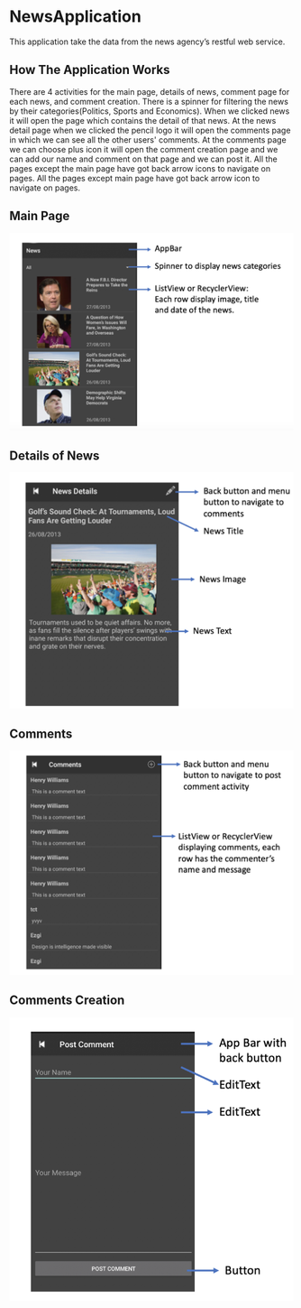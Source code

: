 # NewsApplication

This application take the data from the news agency’s restful web service. 

## How The Application Works
There are 4 activities for the main page, details of news, comment page for each news, and comment creation. There is a spinner for filtering the news by their categories(Politics, Sports and Economics). When we clicked news it will open the page which contains the detail of that news. At the news detail page when we clicked the pencil logo it will open the comments page in which we can see all the other users' comments. At the comments page we can choose plus icon it will open the comment creation page and we can add our name and comment on that page and we can post it. All the pages except the main page have got back arrow icons to navigate on pages.
All the pages except main page have got back arrow icon to navigate on pages.

## Main Page
![](images/mainpage.png)

## Details of News
![](images/newsdetails.png)

## Comments
![](images/comments.png)

## Comments Creation
![](images/commentscreation.png)
